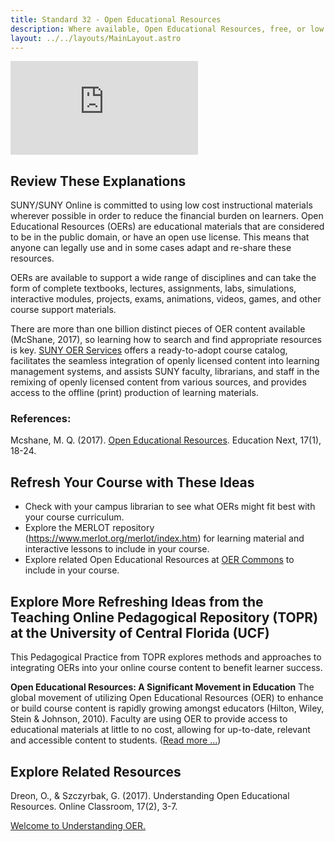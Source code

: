 ```yaml
---
title: Standard 32 - Open Educational Resources
description: Where available, Open Educational Resources, free, or low cost materials are used.
layout: ../../layouts/MainLayout.astro
---
```

<iframe src="https://www.youtube.com/embed/W7OuCBqkYZU" title="YouTube video player" frameborder="0" allow="accelerometer; autoplay; clipboard-write; encrypted-media; gyroscope; picture-in-picture" allowfullscreen></iframe>

## Review These Explanations

SUNY/SUNY Online is committed to using low cost instructional materials wherever possible in order to reduce the financial burden on learners. Open Educational Resources (OERs) are educational materials that are considered to be in the public domain, or have an open use license. This means that anyone can legally use and in some cases adapt and re-share these resources.

OERs are available to support a wide range of disciplines and can take the form of complete textbooks, lectures, assignments, labs, simulations, interactive modules, projects, exams, animations, videos, games, and other course support materials.

There are more than one billion distinct pieces of OER content available (McShane, 2017), so learning how to search and find appropriate resources is key. [SUNY OER Services](https://oer.suny.edu/) offers a ready-to-adopt course catalog, facilitates the seamless integration of openly licensed content into learning management systems, and assists SUNY faculty, librarians, and staff in the remixing of openly licensed content from various sources, and provides access to the offline (print) production of learning materials.

### References:

Mcshane, M. Q. (2017). [Open Educational Resources](http://educationnext.org/open-educational-resources-digital-textbooks-federal-government/). Education Next, 17(1), 18-24.

## Refresh Your Course with These Ideas

- Check with your campus librarian to see what OERs might fit best with your course curriculum.
- Explore the MERLOT repository (https://www.merlot.org/merlot/index.htm) for learning material and interactive lessons to include in your course.
- Explore related Open Educational Resources at [OER Commons](https://www.oercommons.org/) to include in your course.

## Explore More Refreshing Ideas from the Teaching Online Pedagogical Repository (TOPR) at the University of Central Florida (UCF)

This Pedagogical Practice from TOPR explores methods and approaches to integrating OERs into your online course content to benefit learner success.

**Open Educational Resources: A Significant Movement in Education**
The global movement of utilizing Open Educational Resources (OER) to enhance or build course content is rapidly growing amongst educators (Hilton, Wiley, Stein & Johnson, 2010). Faculty are using OER to provide access to educational materials at little to no cost, allowing for up-to-date, relevant and accessible content to students. ([Read more …](https://topr.online.ucf.edu/open-educational-resources-a-significant-movement-in-education/))

## Explore Related Resources

Dreon, O., & Szczyrbak, G. (2017). Understanding Open Educational Resources. Online Classroom, 17(2), 3-7.

[Welcome to Understanding OER.](https://www.youtube.com/embed/qYbnqeUME90)